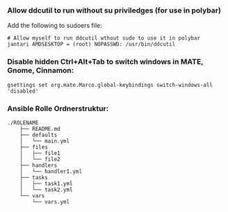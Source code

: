 ### Allow ddcutil to run without su priviledges (for use in polybar)

Add the following to sudoers file:

    # Allow myself to run ddcutil wthout sudo to use it in polybar
    jantari AMDSESKTOP = (root) NOPASSWD: /usr/bin/ddcutil

### Disable hidden Ctrl+Alt+Tab to switch windows in MATE, Gnome, Cinnamon:

    gsettings set org.mate.Marco.global-keybindings switch-windows-all 'disabled'

### Ansible Rolle Ordnerstruktur:

    ./ROLENAME
        ├── README.md
        ├── defaults
        │   └── main.yml
        ├── files
        │   ├── file1
        │   └── file2
        ├── handlers
        │   └── handler1.yml
        ├── tasks
        │   ├── task1.yml
        │   └── task2.yml
        └── vars
            └── vars.yml
